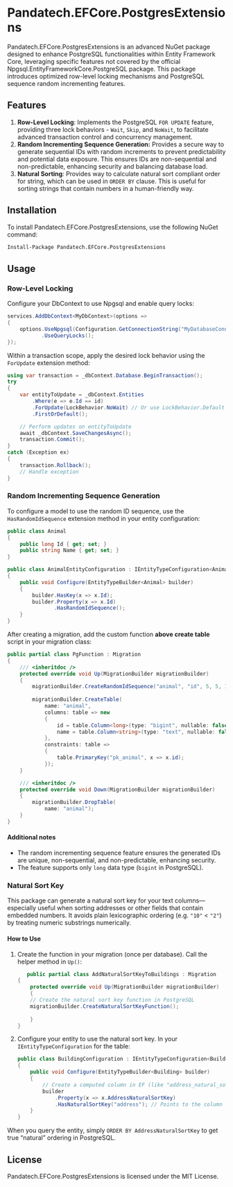 # Pandatech.EFCore.PostgresExtensions

Pandatech.EFCore.PostgresExtensions is an advanced NuGet package designed to enhance PostgreSQL functionalities within
Entity Framework Core, leveraging specific features not covered by the official Npgsql.EntityFrameworkCore.PostgreSQL
package. This package introduces optimized row-level locking mechanisms and PostgreSQL sequence random incrementing
features.

## Features

1. **Row-Level Locking**: Implements the PostgreSQL `FOR UPDATE` feature, providing three lock
   behaviors - `Wait`, `Skip`, and
   `NoWait`, to facilitate advanced transaction control and concurrency management.
2. **Random Incrementing Sequence Generation:** Provides a secure way to generate sequential IDs with random increments
   to prevent predictability and potential data exposure. This ensures IDs are non-sequential and non-predictable,
   enhancing security and balancing database load.
3. **Natural Sorting**: Provides way to calculate natural sort compliant order for string, which can be used
   in `ORDER BY` clause. This is useful for sorting strings that contain numbers in a human-friendly way.

## Installation

To install Pandatech.EFCore.PostgresExtensions, use the following NuGet command:

```bash
Install-Package Pandatech.EFCore.PostgresExtensions
```

## Usage

### Row-Level Locking

Configure your DbContext to use Npgsql and enable query locks:

```csharp
services.AddDbContext<MyDbContext>(options =>
{
    options.UseNpgsql(Configuration.GetConnectionString("MyDatabaseConnection"))
           .UseQueryLocks();
});
```

Within a transaction scope, apply the desired lock behavior using the `ForUpdate` extension method:

```csharp
using var transaction = _dbContext.Database.BeginTransaction();
try
{
    var entityToUpdate = _dbContext.Entities
        .Where(e => e.Id == id)
        .ForUpdate(LockBehavior.NoWait) // Or use LockBehavior.Default (Wait)/ LockBehavior.SkipLocked
        .FirstOrDefault();

    // Perform updates on entityToUpdate
    await _dbContext.SaveChangesAsync();
    transaction.Commit();
}
catch (Exception ex)
{
    transaction.Rollback();
    // Handle exception
}
```

### Random Incrementing Sequence Generation

To configure a model to use the random ID sequence, use the `HasRandomIdSequence` extension method in your entity
configuration:

```csharp
public class Animal
{
    public long Id { get; set; }
    public string Name { get; set; }
}

public class AnimalEntityConfiguration : IEntityTypeConfiguration<Animal>
{
    public void Configure(EntityTypeBuilder<Animal> builder)
    {
        builder.HasKey(x => x.Id);
        builder.Property(x => x.Id)
               .HasRandomIdSequence();
    }
}
```

After creating a migration, add the custom function **above create table** script in your migration class:

```csharp
public partial class PgFunction : Migration
{
    /// <inheritdoc />
    protected override void Up(MigrationBuilder migrationBuilder)
    {
        migrationBuilder.CreateRandomIdSequence("animal", "id", 5, 5, 10); //Add this line manually
        
        migrationBuilder.CreateTable(
            name: "animal",
            columns: table => new
            {
                id = table.Column<long>(type: "bigint", nullable: false, defaultValueSql: "animal_random_id_generator()"),
                name = table.Column<string>(type: "text", nullable: false)
            },
            constraints: table =>
            {
                table.PrimaryKey("pk_animal", x => x.id);
            });
    }

    /// <inheritdoc />
    protected override void Down(MigrationBuilder migrationBuilder)
    {
        migrationBuilder.DropTable(
            name: "animal");
    }
}
```

#### Additional notes

- The random incrementing sequence feature ensures the generated IDs are unique, non-sequential, and non-predictable,
  enhancing security.
- The feature supports only `long` data type (`bigint` in PostgreSQL).

### Natural Sort Key

This package can generate a natural sort key for your text columns—especially useful when sorting addresses or other
fields that contain embedded numbers. It avoids plain lexicographic ordering (e.g. `"10"` < `"2"`) by treating numeric
substrings numerically.

#### How to Use

1. Create the function in your migration (once per database). Call the helper method in `Up()`:
    ```csharp
       public partial class AddNaturalSortKeyToBuildings : Migration
    {
        protected override void Up(MigrationBuilder migrationBuilder)
        {
        // Create the natural sort key function in PostgreSQL
        migrationBuilder.CreateNaturalSortKeyFunction();   
           
        }
    }
    ```
2. Configure your entity to use the natural sort key. In your `IEntityTypeConfiguration` for the table:
    ```csharp
    public class BuildingConfiguration : IEntityTypeConfiguration<Building>
    {
        public void Configure(EntityTypeBuilder<Building> builder)
        {
            // Create a computed column in EF (like "address_natural_sort_key")
            builder
                .Property(x => x.AddressNaturalSortKey)
                .HasNaturalSortKey("address"); // Points to the column storing your original address
        }
    }    
    ```
When you query the entity, simply `ORDER BY AddressNaturalSortKey` to get true “natural” ordering in PostgreSQL.

## License

Pandatech.EFCore.PostgresExtensions is licensed under the MIT License.
